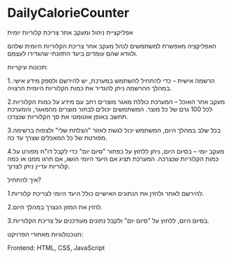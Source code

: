 # DailyCalorieCounter

אפליקציית ניהול ומעקב אחר צריכת קלוריות יומית

האפליקציה מאפשרת למשתמשים לנהל מעקב אחר צריכת הקלוריות היומית שלהם ולוודא שהם עומדים ביעד התזונתי שהגדירו לעצמם.

תכונות עיקריות:

1.הרשמה אישית – כדי להתחיל להשתמש במערכת, יש להירשם ולספק מידע אישי. במהלך ההרשמה ניתן להגדיר את כמות הקלוריות היומית הרצויה.

2.מעקב אחר האוכל – המערכת כוללת מאגר מוצרים רחב עם מידע על כמות הקלוריות לכל 100 גרם של כל מוצר. המשתמשים יכולים לבחור מוצרים מהמאגר, והמערכת תחשב באופן אוטומטי את סך הקלוריות שנצרכו.

3.בכל שלב במהלך היום, המשתמש יכול לגשת לאזור "הצלחת שלי" ולצפות ברשימה מפורטת של כל המאכלים שצרך עד כה.

4.מעקב יומי – בסיום היום, ניתן ללחוץ על כפתור "סיום יום" כדי לקבל דו"ח מפורט על כמות הקלוריות שנצרכה. המערכת תציג אם היעד היומי הושג, אם חרגו ממנו או כמה קלוריות עדיין ניתן לצרוך.

איך להתחיל?

1.להירשם לאתר ולהזין את הנתונים האישיים כולל היעד היומי לצריכת קלוריות.

2.להזין את המזון הנצרך במהלך היום.

3.בסיום היום, ללחוץ על "סיום יום" ולקבל נתונים מעודכנים על צריכת הקלוריות.

הטכנולוגיות מאחורי הפרויקט:

Frontend: HTML, CSS, JavaScript

